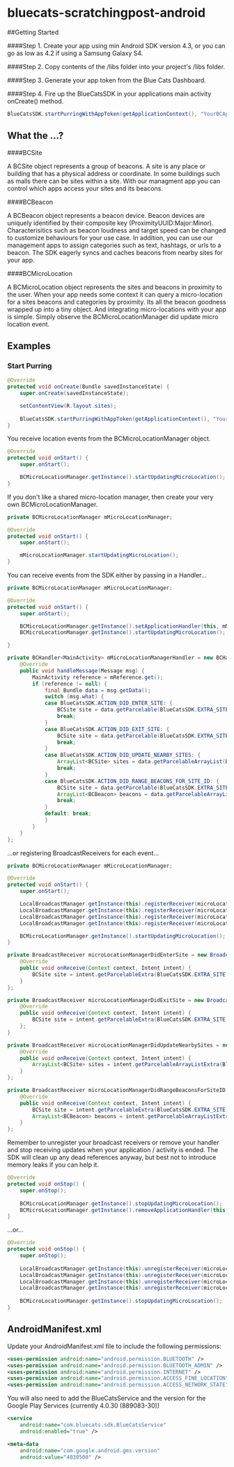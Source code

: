 bluecats-scratchingpost-android
===============================

##Getting Started

####Step 1.
Create your app using min Android SDK version 4.3, or you can go as low as 4.2 if using a Samsung Galaxy S4. 

####Step 2. 
Copy contents of the /libs folder into your project's /libs folder.

####Step 3. 
Generate your app token from the Blue Cats Dashboard.

####Step 4. 
Fire up the BlueCatsSDK in your applications main activity onCreate() method.

``` java
BlueCatsSDK.startPurringWithAppToken(getApplicationContext(), "YourBCAppToken");
```

## What the ...?

####BCSite

A BCSite object represents a group of beacons. A site is any place or building that has a physical address or coordinate. In some buildings such as malls there can be sites within a site. With our managment app you can control which apps access your sites and its beacons.  

####BCBeacon

A BCBeacon object represents a beacon device. Beacon devices are uniquely identified by their composite key (ProximityUUID:Major:Minor). Characterisitics such as beacon loudness and target speed can be changed to customize behaviours for your use case. In addition, you can use our management apps to assign categories such as text, hashtags, or urls to a beacon. The SDK eagerly syncs and caches beacons from nearby sites for your app. 

####BCMicroLocation

A BCMicroLocation object represents the sites and beacons in proximity to the user. When your app needs some context it can query a micro-location for a sites beacons and categories by proximity. Its all the beacon goodness wrapped up into a tiny object. And integrating micro-locations with your app is simple. Simply observe the BCMicroLocationManager did update micro location event.

## Examples

### Start Purring
``` java
@Override
protected void onCreate(Bundle savedInstanceState) {
	super.onCreate(savedInstanceState);

	setContentView(R.layout.sites);
		
	BlueCatsSDK.startPurringWithAppToken(getApplicationContext(), "YourBCAppToken");
}	
```

You receive location events from the BCMicroLocationManager object.

``` java
@Override
protected void onStart() {
    super.onStart();

    BCMicroLocationManager.getInstance().startUpdatingMicroLocation();
}
```

If you don't like a shared micro-location manager, then create your very own BCMicroLocationManager.

``` java
private BCMicroLocationManager mMicroLocationManager;

@Override
protected void onStart() {
    super.onStart();

    mMicroLocationManager.startUpdatingMicroLocation();
}
```

You can receive events from the SDK either by passing in a Handler...

``` java
private BCMicroLocationManager mMicroLocationManager;

@Override
protected void onStart() {
    super.onStart();

    BCMicroLocationManager.getInstance().setApplicationHandler(this, mMicroLocationManagerHandler);
    BCMicroLocationManager.getInstance().startUpdatingMicroLocation();

}

private BCHandler<MainActivity> mMicroLocationManagerHandler = new BCHandler<MainActivity>(this) {
    @Override
    public void handleMessage(Message msg) {
    	MainActivity reference = mReference.get();
        if (reference != null) {
        	final Bundle data = msg.getData();
            switch (msg.what) {
            case BlueCatsSDK.ACTION_DID_ENTER_SITE: {
            	BCSite site = data.getParcelable(BlueCatsSDK.EXTRA_SITE);
            	break;
            }
        	case BlueCatsSDK.ACTION_DID_EXIT_SITE: {
            	BCSite site = data.getParcelable(BlueCatsSDK.EXTRA_SITE);
                break;
            }
            case BlueCatsSDK.ACTION_DID_UPDATE_NEARBY_SITES: {
            	ArrayList<BCSite> sites = data.getParcelableArrayList(BlueCatsSDK.EXTRA_SITES);
            	break;
            }
            case BlueCatsSDK.ACTION_DID_RANGE_BEACONS_FOR_SITE_ID: {
            	BCSite site = data.getParcelable(BlueCatsSDK.EXTRA_SITE);
                ArrayList<BCBeacon> beacons = data.getParcelableArrayList(BlueCatsSDK.EXTRA_BEACONS);
                break;
            }
         	default: break;
     		}
    	}
	}
};
```
...or registering BroadcastReceivers for each event...

``` java
private BCMicroLocationManager mMicroLocationManager;

@Override
protected void onStart() {
    super.onStart();

    LocalBroadcastManager.getInstance(this).registerReceiver(microLocationManagerDidEnterSite, new IntentFilter("com.bluecats.sdk.ACTION_DID_ENTER_SITE"));
    LocalBroadcastManager.getInstance(this).registerReceiver(microLocationManagerDidExitSite, new IntentFilter("com.bluecats.sdk.ACTION_DID_EXIT_SITE"));
    LocalBroadcastManager.getInstance(this).registerReceiver(microLocationManagerDidUpdateNearbySites, new IntentFilter("com.bluecats.sdk.ACTION_DID_UPDATE_NEARBY_SITES"));
    LocalBroadcastManager.getInstance(this).registerReceiver(microLocationManagerDidRangeBeaconsForSiteID, new IntentFilter("com.bluecats.sdk.ACTION_DID_RANGE_BEACONS_FOR_SITE_ID"));

    BCMicroLocationManager.getInstance().startUpdatingMicroLocation();
}

private BroadcastReceiver microLocationManagerDidEnterSite = new BroadcastReceiver() {
    @Override
    public void onReceive(Context context, Intent intent) {
	    BCSite site = intent.getParcelableExtra(BlueCatsSDK.EXTRA_SITE);
	}
};

private BroadcastReceiver microLocationManagerDidExitSite = new BroadcastReceiver() {
	@Override
	public void onReceive(Context context, Intent intent) {
		BCSite site = intent.getParcelableExtra(BlueCatsSDK.EXTRA_SITE);
   	};
}

private BroadcastReceiver microLocationManagerDidUpdateNearbySites = new BroadcastReceiver() {
	@Override
	public void onReceive(Context context, Intent intent) {
    	ArrayList<BCSite> sites = intent.getParcelableArrayListExtra(BlueCatsSDK.EXTRA_SITES);
    }
};

private BroadcastReceiver microLocationManagerDidRangeBeaconsForSiteID = new BroadcastReceiver() {
    @Override
    public void onReceive(Context context, Intent intent) {
        BCSite site = intent.getParcelableExtra(BlueCatsSDK.EXTRA_SITE);
	    ArrayList<BCBeacon> beacons = intent.getParcelableArrayListExtra(BlueCatsSDK.EXTRA_BEACONS);
    }
};
```

Remember to unregister your broadcast receivers or remove your handler and stop receiving updates when your application / activity is ended. The SDK will clean up any dead references anyway, but best not to introduce memory leaks if you can help it.

``` java
@Override 
protected void onStop() { 
    super.onStop();
		
    BCMicroLocationManager.getInstance().stopUpdatingMicroLocation();
    BCMicroLocationManager.getInstance().removeApplicationHandler(this);
}
```

...or...


``` java
@Override 
protected void onStop() { 
    super.onStop();
		
    LocalBroadcastManager.getInstance(this).unregisterReceiver(microLocationManagerDidEnterSite);
    LocalBroadcastManager.getInstance(this).unregisterReceiver(microLocationManagerDidExitSite);
    LocalBroadcastManager.getInstance(this).unregisterReceiver(microLocationManagerDidUpdateNearbySites);
    LocalBroadcastManager.getInstance(this).unregisterReceiver(microLocationManagerDidRangeBeaconsForSiteID);
	
    BCMicroLocationManager.getInstance().stopUpdatingMicroLocation();
}
```

## AndroidManifest.xml

Update your AndroidManifest.xml file to include the following permissions:

``` xml
<uses-permission android:name="android.permission.BLUETOOTH" />
<uses-permission android:name="android.permission.BLUETOOTH_ADMIN" />
<uses-permission android:name="android.permission.INTERNET" />
<uses-permission android:name="android.permission.ACCESS_FINE_LOCATION" />
<uses-permission android:name="android.permission.ACCESS_NETWORK_STATE" />
```

You will also need to add the BlueCatsService and the version for the Google Play Services (currently 4.0.30 (889083-30))

``` xml
<service
    android:name="com.bluecats.sdk.BlueCatsService"
    android:enabled="true" />

<meta-data
    android:name="com.google.android.gms.version"
    android:value="4030500" />
```